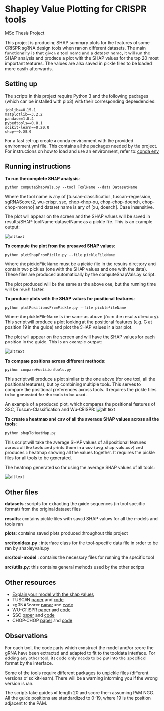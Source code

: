 # Shapley Value Plotting for CRISPR tools
MSc Thesis Project

This project is producing SHAP summary plots for the features of some CRISPR sgRNA design tools when ran on different datasets. The main functionality is that given a tool name and a dataset name, it will run the SHAP analysis and produce a plot with the SHAP values for the top 20 most important features. The values are also saved in pickle files to be loaded more easily afterwards. 

## Setting up 
 The scripts in this project require Python 3 and the following packages (which can be installed with pip3) with their corresponding dependencies: 
 
 ```
joblib==0.15.1
matplotlib==3.2.2
pandas==1.0.4
pybedtools==0.8.1
scikit-learn==0.20.0
shap==0.35.0
```
For a fast set-up create a conda environment with the provided environment.yml file. This contains all the packages needed by the project. For instructions on how to load and use an environment, refer to: [conda env](https://docs.conda.io/projects/conda/en/latest/user-guide/tasks/manage-environments.html#creating-an-environment-from-an-environment-yml-file)

## Running instructions 

**To run the complete SHAP analysis**:

```
python computeShapVals.py --tool ToolName --data DatasetName
```

Where the tool name is any of [tuscan-classification, tuscan-regression, sgRNAScorer2, wu-crispr, ssc, chop-chop-xu, chop-chop-doench, chop-chop-moreno] and dataset name is any of [xu, doench]. Case insensitive. 

The plot will appear on the screen and the SHAP values will be saved in results/SHAP-toolName-datasetName as a pickle file. This is an example output:

![alt text](https://github.com/avaspataru/Shapley-Value-Plotting-for-CRISPR-tools/blob/master/plots/SHAP-summary/Tuscan-Classification-Doench.JPG)
  
**To compute the plot from the presaved SHAP values**:

```
python plotShapFromPickle.py --file pickleFileName
```

Where the pickleFileName must be a pickle file in the results directory and contain two pickles (one with the SHAP values and one with the data). These files are produced automatically by the computeShapVals.py script. 

The plot produced will be the same as the above one, but the running time will be much faster. 

**To produce plots with the SHAP values for positional features**: 

```
python plotPositionsFromPickle.py --file pickleFileName
```

Where the pickleFileName is the same as above (from the results directory). This script will produce a plot looking at the positional features (e.g. G at position 19 in the guide) and plot the SHAP values in a bar plot.

The plot will appear on the screen and will have the SHAP values for each position in the guide. This is an example output: 

![alt text](https://github.com/avaspataru/Shapley-Value-Plotting-for-CRISPR-tools/blob/master/plots/guide-positions/SSC-xu.JPG)

**To compare positions across different methods**: 

```
python comparePositionTools.py
```

This script will produce a plot similar to the one above (for one tool, all the positional features), but by combining multiple tools. This serves to compare the positional preferences across tools. It requires the pickle files to be generated for the tools to be used.

An example of a produced plot, which compares the positional features of SSC, Tuscan-Classification and Wu-CRISPR: 
![alt text](https://github.com/avaspataru/Shapley-Value-Plotting-for-CRISPR-tools/blob/master/plots/compare-guide-positions/ssc-tc-wu.JPG)


**To create a heatmap and csv of all the average SHAP values across all the tools**: 

```
python shapToHeatMap.py
```

This script will take the average SHAP values of all positional features across all the tools and prints them in a csv (avg_shap_vals.csv) and produces a heatmap showing all the values together. It requires the pickle files for all tools to be generated. 

The heatmap generated so far using the average SHAP values of all tools: 

![alt text](https://github.com/avaspataru/Shapley-Value-Plotting-for-CRISPR-tools/blob/master/plots/compare-guide-positions/all-heatmap.JPG)


## Other files 
  **datasets** : scripts for extracting the guide sequences (in tool specific format) from the original dataset files
  
  **results**: contains pickle files with saved SHAP values for all the models and tools ran
  
  **plots**: contains saved plots produced throughout this project
  
  **src/tooldata.py** : interface class for the tool-specific data file in order to be ran by shapleyvals.py
  
  **src/tool-model** : contains the necessary files for running the specific tool
  
  **src/utils.py**: this contains general methods used by the other scripts

  
## Other resources 
  - [Explain your model with the shap values](https://towardsdatascience.com/explain-your-model-with-the-shap-values-bc36aac4de3d)
  - TUSCAN [paper](https://pubmed.ncbi.nlm.nih.gov/31021206/) and [code](https://github.com/BauerLab/TUSCAN)
  - sgRNAScorer [paper](https://pubmed.ncbi.nlm.nih.gov/28146356/) and [code](https://sgrnascorer.cancer.gov/)
  - WU-CRISPR [paper](https://genomebiology.biomedcentral.com/articles/10.1186/s13059-015-0784-0) and [code](https://github.com/wang-lab/WU-CRISPR)
  - SSC [paper](https://www.ncbi.nlm.nih.gov/pmc/articles/PMC4509999/) and [code](https://sourceforge.net/projects/spacerscoringcrispr/) 
  - CHOP-CHOP [paper](https://academic.oup.com/nar/article/47/W1/W171/5491735) and [code](https://bitbucket.org/valenlab/chopchop/src/master/)
 ## Observations 
 For each tool, the code parts which construct the model and/or score the gRNA have been extracted and adapted to fit to the tooldata interface. For adding any other tool, its code only needs to be put into the specified format by the interface.
 
 Some of the tools require different packages to unpickle files (different versions of scikit-learn). There will be a warning informing you if the wrong version is ran.
  
  The scripts take guides of length 20 and score them assuming PAM NGG. All the guide positions are standardized to 0-19, where 19 is the position adjacent to the PAM.
